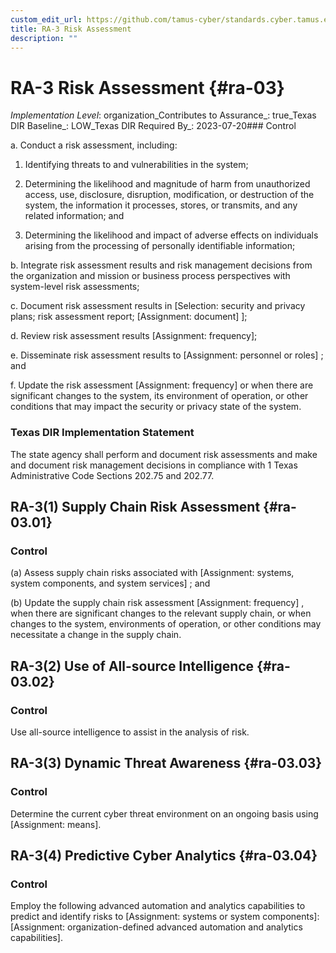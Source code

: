 ```yaml
---
custom_edit_url: https://github.com/tamus-cyber/standards.cyber.tamus.edu/tree/main/static/content/tamus.edu/TAMUS_profile.xml
title: RA-3 Risk Assessment
description: ""
---
```


# RA-3 Risk Assessment {#ra-03}

_Implementation Level_: organization_Contributes to Assurance_: true_Texas DIR Baseline_: LOW_Texas DIR Required By_: 2023-07-20### Control

a. Conduct a risk assessment, including:

1. Identifying threats to and vulnerabilities in the system;

2. Determining the likelihood and magnitude of harm from unauthorized access, use, disclosure, disruption, modification, or destruction of the system, the information it processes, stores, or transmits, and any related information; and

3. Determining the likelihood and impact of adverse effects on individuals arising from the processing of personally identifiable information;

b. Integrate risk assessment results and risk management decisions from the organization and mission or business process perspectives with system-level risk assessments;

c. Document risk assessment results in [Selection: security and privacy plans; risk assessment report; 
                  [Assignment: document]
               ];

d. Review risk assessment results [Assignment: frequency];

e. Disseminate risk assessment results to [Assignment: personnel or roles] ; and

f. Update the risk assessment [Assignment: frequency] or when there are significant changes to the system, its environment of operation, or other conditions that may impact the security or privacy state of the system.

### Texas DIR Implementation Statement

The state agency shall perform and document risk assessments and make and document risk management decisions in compliance with 1 Texas Administrative Code Sections 202.75 and 202.77.

## RA-3(1) Supply Chain Risk Assessment {#ra-03.01}

### Control

(a) Assess supply chain risks associated with [Assignment: systems, system components, and system services] ; and

(b) Update the supply chain risk assessment [Assignment: frequency] , when there are significant changes to the relevant supply chain, or when changes to the system, environments of operation, or other conditions may necessitate a change in the supply chain.

## RA-3(2) Use of All-source Intelligence {#ra-03.02}

### Control

Use all-source intelligence to assist in the analysis of risk.

## RA-3(3) Dynamic Threat Awareness {#ra-03.03}

### Control

Determine the current cyber threat environment on an ongoing basis using [Assignment: means].

## RA-3(4) Predictive Cyber Analytics {#ra-03.04}

### Control

Employ the following advanced automation and analytics capabilities to predict and identify risks to [Assignment: systems or system components]: [Assignment: organization-defined advanced automation and analytics capabilities].

